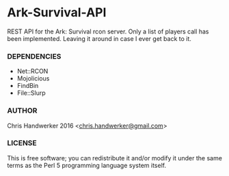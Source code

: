 Ark-Survival-API
=================

REST API for the Ark: Survival rcon server. Only a list of players call has been implemented. Leaving it around in case I ever get back to it.

### DEPENDENCIES
* Net::RCON
* Mojolicious
* FindBin
* File::Slurp

### AUTHOR

Chris Handwerker 2016 <<chris.handwerker@gmail.com>>

### LICENSE

This is free software; you can redistribute it and/or modify it under
the same terms as the Perl 5 programming language system itself.
